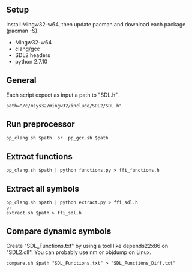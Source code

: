 Setup
-----
Install Mingw32-w64, then update pacman and download each package (pacman -S).

* Mingw32-w64
* clang/gcc
* SDL2 headers
* python 2.7.10

General
-------
Each script expect as input a path to "SDL.h".

    path="/c/msys32/mingw32/include/SDL2/SDL.h"

Run preprocessor
----------------

    pp_clang.sh $path  or  pp_gcc.sh $path
    
Extract functions
-----------------

    pp_clang.sh $path | python functions.py > ffi_functions.h
    
Extract all symbols
-------------------

    pp_clang.sh $path | python extract.py > ffi_sdl.h
    or
    extract.sh $path > ffi_sdl.h
    
Compare dynamic symbols
-----------------------
Create "SDL_Functions.txt" by using a tool like depends22x86 on "SDL2.dll".
You can probably use nm or objdump on Linux.

    compare.sh $path "SDL_Functions.txt" > "SDL_Functions_Diff.txt"
